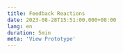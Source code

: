 ```yaml
---
title: Feedback Reactions
date: 2023-08-28T15:51:00.000+08:00
lang: en
duration: 5min
meta: 'View Prototype'
---
```


<Title />

<Feedback />

<br />


**Acknowledgements**

Thanks to [Milan Raring](https://twitter.com/MilanRaring), the original is [here](https://codepen.io/aaroniker/pen/mdyYBPP).
